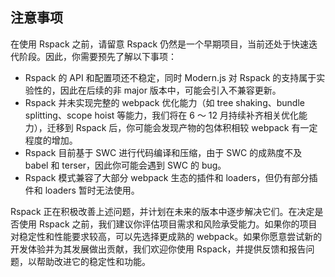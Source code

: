 ## 注意事项

在使用 Rspack 之前，请留意 Rspack 仍然是一个早期项目，当前还处于快速迭代阶段。因此，你需要预先了解以下事项：

- Rspack 的 API 和配置项还不稳定，同时 Modern.js 对 Rspack 的支持属于实验性的，因此在后续的非 major 版本中，可能会引入不兼容更新。
- Rspack 并未实现完整的 webpack 优化能力（如 tree shaking、bundle splitting、scope hoist 等能力，我们将在 6 ～ 12 月持续补齐相关优化能力），迁移到 Rspack 后，你可能会发现产物的包体积相较 webpack 有一定程度的增加。
- Rspack 目前基于 SWC 进行代码编译和压缩，由于 SWC 的成熟度不及 babel 和 terser，因此你可能会遇到 SWC 的 bug。
- Rspack 模式兼容了大部分 webpack 生态的插件和 loaders，但仍有部分插件和 loaders 暂时无法使用。

Rspack 正在积极改善上述问题，并计划在未来的版本中逐步解决它们。在决定是否使用 Rspack 之前，我们建议你评估项目需求和风险承受能力。如果你的项目对稳定性和性能要求较高，可以先选择更成熟的 webpack。如果你愿意尝试新的开发体验并为其发展做出贡献，我们欢迎你使用 Rspack，并提供反馈和报告问题，以帮助改进它的稳定性和功能。

